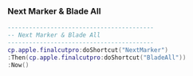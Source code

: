 ### Next Marker & Blade All

```lua
-----------------------------------------
-- Next Marker & Blade All
-----------------------------------------
cp.apple.finalcutpro:doShortcut("NextMarker")
:Then(cp.apple.finalcutpro:doShortcut("BladeAll"))
:Now()
```
